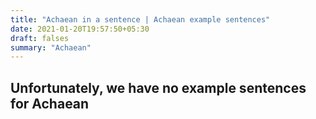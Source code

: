 ```yaml
---
title: "Achaean in a sentence | Achaean example sentences"
date: 2021-01-20T19:57:50+05:30
draft: falses
summary: "Achaean"
---
```

## Unfortunately, we have no example sentences for Achaean                 
